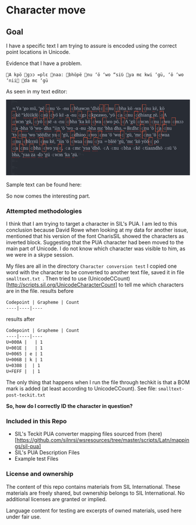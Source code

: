 # Character move

## Goal
I have a specific text I am trying to assure is encoded using the correct point locations in Unicode.

Evidence that I have a problem.

```
A kpö gɔɔ =plɛ naa: bhöpë nu ‘ö ‘wo “siʋ̈ ya mɛ kwi ‘gü, ‘ö ‘wo ‘nii da mɛ ‘gü
```

As seen in my text editor:

![Some Missing character](What-character-is-this.png)

Sample text can be found here:

So now comes the interesting part.
### Attempted methodologies

I think that I am trying to target a character in SIL's PUA. I am led to this conclusion because David Rowe when looking at my data for another issue, mentioned that his version of the font CharisSIL showed the characters as inverted block. Suggesting that the PUA character had been moved to the main part of Unicode. I do not know which character was visible to him, as we were in a skype session.

My files are all in the directory `Character conversion test`
 I copied one word with the character to be converted to another text file, saved it in file `smalltext.txt `.  Then tried to use (UnicodeCCount)[http://scripts.sil.org/UnicodeCharacterCount] to tell me which characters are in the file.
results before
```
Codepoint | Grapheme | Count
----|----|----

```

results after

```
Codepoint | Grapheme | Count
----|----|----
U+000A |   | 1
U+001E |   | 1
U+0065 | e | 1
U+006B | k | 1
U+0308 |  | 1
U+FEFF |  | 1

```


 The only thing that happens when I run the file through techkit is that a BOM mark is added (at least according to UnicodeCCount). See file: `smalltext-post-teckit.txt `

**So, how do I correctly ID the character in question?**


### Included in this Repo

* SIL's Teckit PUA converter mapping files sourced from (here)[https://github.com/silnrsi/wsresources/tree/master/scripts/Latn/mappings/sil-pua]
* SIL's PUA Description Files
* Example test Files

### License and ownership

The content of this repo contains materials from SIL International. These materials are freely shared, but ownership belongs to SIL International. No additional licenses are granted or implied.

Language content for testing are excerpts of owned materials, used here under fair use.
